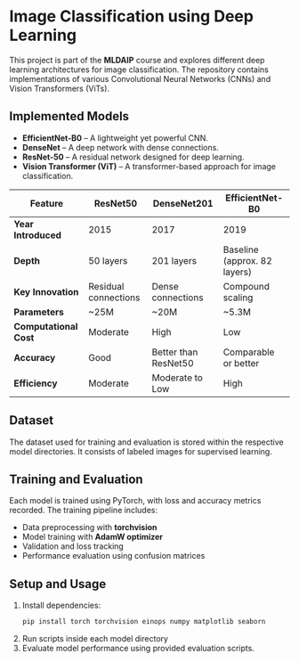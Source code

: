 # Image Classification using Deep Learning

This project is part of the **MLDAIP** course and explores different deep learning architectures for image classification. The repository contains implementations of various Convolutional Neural Networks (CNNs) and Vision Transformers (ViTs).

## Implemented Models
- **EfficientNet-B0** – A lightweight yet powerful CNN.
- **DenseNet** – A deep network with dense connections.
- **ResNet-50** – A residual network designed for deep learning.
- **Vision Transformer (ViT)** – A transformer-based approach for image classification.

| Feature                | ResNet50              | DenseNet201              | EfficientNet-B0        |
|------------------------|-----------------------|--------------------------|-------------------------|
| **Year Introduced**    | 2015                 | 2017                    | 2019                   |
| **Depth**              | 50 layers            | 201 layers              | Baseline (approx. 82 layers) |
| **Key Innovation**     | Residual connections | Dense connections        | Compound scaling       |
| **Parameters**         | ~25M                 | ~20M                    | ~5.3M                  |
| **Computational Cost** | Moderate             | High                    | Low                    |
| **Accuracy**           | Good                 | Better than ResNet50    | Comparable or better   |
| **Efficiency**         | Moderate             | Moderate to Low          | High                   |



## Dataset
The dataset used for training and evaluation is stored within the respective model directories. It consists of labeled images for supervised learning.

## Training and Evaluation
Each model is trained using PyTorch, with loss and accuracy metrics recorded. The training pipeline includes:
- Data preprocessing with **torchvision**
- Model training with **AdamW optimizer**
- Validation and loss tracking
- Performance evaluation using confusion matrices

## Setup and Usage
1. Install dependencies:
   ```sh
   pip install torch torchvision einops numpy matplotlib seaborn
   ```
2. Run  scripts inside each model directory
3. Evaluate model performance using provided evaluation scripts.


